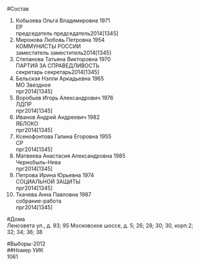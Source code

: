 #Состав  
1. Кобызева Ольга Владимировна 1971  
    ЕР  
    председатель председатель2014[1345]  
2. Миронова Любовь Петровна 1954  
    КОММУНИСТЫ РОССИИ  
    заместитель заместитель2014[1345]  
3. Степанова Татьяна Викторовна 1970  
    ПАРТИЯ ЗА СПРАВЕДЛИВОСТЬ  
    секретарь секретарь2014[1345]  
4. Бельская Нэлли Аркадьевна 1965  
    МО Звездное  
    прг2014[1345]  
5. Воробьев Игорь Александрович 1976  
    ЛДПР  
    прг2014[1345]  
6. Иванов Андрей Андреевич 1982  
    ЯБЛОКО  
    прг2014[1345]  
7. Ксенофонтова Галина Егоровна 1955  
    СР  
    прг2014[1345]  
8. Матвеева Анастасия Александровна 1985  
    Чернобыль-Нева  
    прг2014[1345]  
9. Петрова Ирина Юрьевна 1974  
    СОЦИАЛЬНОЙ ЗАЩИТЫ  
    прг2014[1345]  
10. Ткачева Анна Павловна 1987  
    собрание-работа  
    прг2014[1345]  
  
#Дома  
Ленсовета ул., д. 93; 95 Московское шоссе, д. 5; 26; 28; 30; 30, корп.2; 32; 34; 36; 38  
  
#Выборы-2012  
##Номер УИК  
1061  
